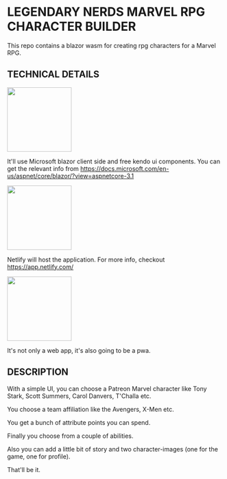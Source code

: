 # LEGENDARY NERDS MARVEL RPG CHARACTER BUILDER
This repo contains a blazor wasm for creating rpg characters for a Marvel RPG.

## TECHNICAL DETAILS
<img src="https://devblogs.microsoft.com/aspnet/wp-content/uploads/sites/16/2019/04/BrandBlazor_nohalo_1000x.png" width="150"/>

It'll use Microsoft blazor client side and free kendo ui components.
You can get the relevant info from https://docs.microsoft.com/en-us/aspnet/core/blazor/?view=aspnetcore-3.1

<img src="https://www.netlify.com/img/press/logos/full-logo-light.png" width="150"/>

Netlify will host the application. For more info, checkout https://app.netlify.com/

<img src="https://user-images.githubusercontent.com/3104648/28351989-7f68389e-6c4b-11e7-9bf2-e9fcd4977e7a.png" width="150"/>

It's not only a web app, it's also going to be a pwa.

## DESCRIPTION
With a simple UI, you can choose a Patreon Marvel character like Tony Stark, Scott Summers, Carol Danvers, T'Challa etc.

You choose a team affiliation like the Avengers, X-Men etc.

You get a bunch of attribute points you can spend.

Finally you choose from a couple of abilities.

Also you can add a little bit of story and two character-images (one for the game, one for profile).

That'll be it.
